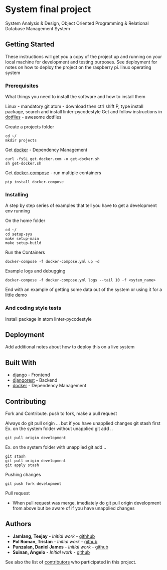 # System final project

System Analysis & Design, Object Oriented Programming & Relational Database Management System

## Getting Started

These instructions will get you a copy of the project up and running on your local machine for development and testing purposes. See deployment for notes on how to deploy the project on the raspberry pi.
linux operating system

### Prerequisites

What things you need to install the software and how to install them


Linux - mandatory
git
atom - download then ctrl shift P, type install package, search and install linter-pycodestyle
Get and follow instructions in [dotfiles](https://github.com/angelosuinan/dotfiles) - awesome dotfiles

Create a projects folder
```
cd ~/
mkdir projects
```
Get [docker](https://github.com/docker/docker-install) - Dependency Management
```
curl -fsSL get.docker.com -o get-docker.sh
sh get-docker.sh
```
Get [docker-compose](https://docs.docker.com/compose/install/) - run multiple containers
```
pip install docker-compose
```

### Installing

A step by step series of examples that tell you have to get a development env running

On the home folder
```
cd ~/
cd setup-sys
make setup-main
make setup-build
```
Run the Containers
```
docker-compose -f docker-compose.yml up -d
```
Example logs and debugging
```
docker-compose -f docker-compose.yml logs --tail 10 -f <sytem_name>
```

End with an example of getting some data out of the system or using it for a little demo

### And coding style tests

Install package in atom linter-pycodestyle

## Deployment

Add additional notes about how to deploy this on a live system

## Built With

* [django](https://docs.djangoproject.com/en/1.11/) - Frontend
* [djangorest](https://maven.apache.org/) - Backend
* [docker](http://www.django-rest-framework.org/tutorial/quickstart/#quickstart) - Dependency Management

## Contributing

Fork and Contribute. push to fork, make a pull request

Always do git pull origin ... but if you have unapplied changes git stash first
Ex. on the system folder without unapplied git add ..
```
git pull origin development
```
Ex. on the system folder with unapplied git add ..
```
git stash
git pull origin development
git apply stash
```

Pushing changes
```
git push fork development
```

Pull request

* When pull request was merge, imediately do git pull origin development from above
  but be aware of if you have unapplied changes

## Authors

* **Jamlang, Teejay** - *Initial work* - [githhub](https://github.com/abrahamlanggam)
* **Pol Roman, Tristan** - *Initial work* - [github](https://github.com/aRTiPee)
* **Punzalan, Daniel James** - *Initial work* - [github](https://github.com/djmp09)
* **Suinan, Angelo** - *Initial work* - [github](https://github.com/angelosuinan)

See also the list of [contributors](https://github.com/your/project/contributors) who participated in this project.
